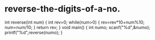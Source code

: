 # reverse-the-digits-of-a-no.
int reverse(int num)
{
int rev=0;
while(num>0)
{
rev=rev*10+num%10;
num=num/10;
}
return rev;
}
void main()
{
int numo;
scanf("%d",&numo);
printf("%d",reverse(numo);
}
